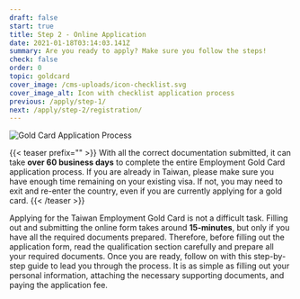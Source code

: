 ```yaml
---
draft: false
start: true
title: Step 2 - Online Application
date: 2021-01-18T03:14:03.141Z
summary: Are you ready to apply? Make sure you follow the steps!
check: false
order: 0
topic: goldcard
cover_image: /cms-uploads/icon-checklist.svg
cover_image_alt: Icon with checklist application process
previous: /apply/step-1/
next: /apply/step-2/registration/
---
```

![Gold Card Application Process](/cms-uploads/application-process.png "Gold Card Application Process")

{{< teaser prefix="" >}}
With all the correct documentation submitted, it can take **over 60 business days** to complete the entire Employment Gold Card application process. If you are already in Taiwan, please make sure you have enough time remaining on your existing visa. If not, you may need to exit and re-enter the country, even if you are currently applying for a gold card.
{{< /teaser >}}

Applying for the Taiwan Employment Gold Card is not a difficult task. Filling out and submitting the online form takes around **15-minutes**, but only if you have all the required documents prepared. Therefore, before filling out the application form, read the qualification section carefully and prepare all your required documents. Once you are ready, follow on with this step-by-step guide to lead you through the process. It is as simple as filling out your personal information, attaching the necessary supporting documents, and paying the application fee.